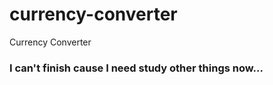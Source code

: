 # currency-converter

Currency Converter

### I can't finish cause I need study other things now...
